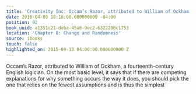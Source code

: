 ```yaml
---
title: 'Creativity Inc: Occam’s Razor, attributed to William of Ockham, a fourteenth…'
date: 2016-04-09 18:16:00.600000000 -04:00
position: 92
book_uuid: a1351c21-deba-45a0-9ec2-6322200c1753
location: 'Chapter 8: Change and Randomness'
source: ibooks
touch: false
highlighted_on: 2015-09-13 04:00:00.000000000 Z
---
```


Occam’s Razor, attributed to William of Ockham, a fourteenth-century English logician. On the most basic level, it says that if there are competing explanations for why something occurs the way it does, you should pick the one that relies on the fewest assumptions and is thus the simplest